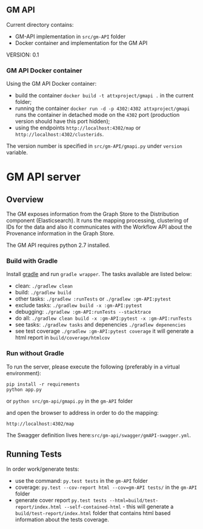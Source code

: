 ## GM API

Current directory contains:
* GM-API implementation in `src/gm-API` folder
* Docker container and implementation for the GM API

VERSION: 0.1

### GM API Docker container

Using the GM API Docker container:
* build the container `docker build -t attxproject/gmapi .` in the current folder;
* running the container `docker run -d -p 4302:4302 attxproject/gmapi` runs the container in detached mode on the `4302` port (production version should have this port hidden);
* using the endpoints `http://localhost:4302/map` or `http://localhost:4302/clusterids`.

The version number is specified in `src/gm-API/gmapi.py` under `version` variable.


# GM API server

## Overview
The GM exposes information from the Graph Store to the Distribution component (Elasticsearch). It runs the mapping processing, clustering of IDs for the data and also it communicates with the Workflow API about the Provenance information in the Graph Store.

The GM API requires python 2.7 installed.

### Build with Gradle

Install [gradle](https://gradle.org/gradle-download/?_ga=1.226518941.1083404848.1481538559) and run `gradle wrapper`. The tasks available are listed below:

* clean: `./gradlew clean`
* build: `./gradlew build`
* other tasks: `./gradlew :runTests` or `./gradlew :gm-API:pytest`
* exclude tasks: `./gradlew build -x :gm-API:pytest`
* debugging: `./gradlew :gm-API:runTests --stacktrace`
* do all: `./gradlew clean build -x :gm-API:pytest -x :gm-API:runTests`
* see tasks: `./gradlew tasks` and depenencies `./gradlew depenencies`
* see test coverage `./gradlew :gm-API:pytest coverage` it will generate a html report in `build/coverage/htmlcov`

### Run without Gradle

To run the server, please execute the following (preferably in a virtual environment):

```
pip install -r requirements
python app.py
```
or `python src/gm-api/gmapi.py` in the `gm-API` folder

and open the browser to address in order to do the mapping:

```
http://localhost:4302/map
```

The Swagger definition lives here:`src/gm-api/swagger/gmAPI-swagger.yml`.


## Running Tests

In order work/generate tests:
* use the command: `py.test tests` in the `gm-API` folder
* coverage: `py.test --cov-report html --cov=gm-API tests/` in the `gm-API` folder
* generate cover report `py.test tests --html=build/test-report/index.html --self-contained-html` - this will generate a `build/test-report/index.html` folder that contains html based information about the tests coverage.
